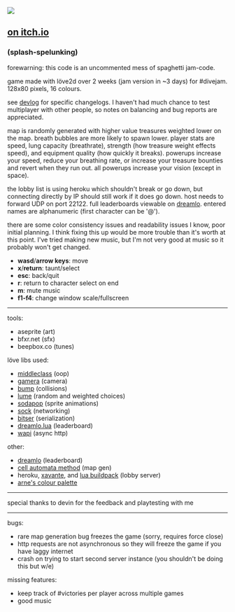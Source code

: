 
![](http://i.imgur.com/iyiFosV.gif)
## [on itch.io](https://xhg.itch.io/splahlunking)
### (splash-spelunking)

forewarning: this code is an uncommented mess of spaghetti jam-code.

game made with löve2d over 2 weeks (jam version in ~3 days) for #divejam. 128x80 pixels, 16 colours.

see [devlog](https://xhg.itch.io/splahlunking/devlog) for specific changelogs. I haven't had much chance to test multiplayer with other people, so notes on balancing and bug reports are appreciated. 

map is randomly generated with higher value treasures weighted lower on the map. breath bubbles are more likely to spawn lower. player stats are speed, lung capacity (breathrate), strength (how treasure weight effects speed), and equipment quality (how quickly it breaks). powerups increase your speed, reduce your breathing rate, or increase your treasure bounties and revert when they run out. all powerups increase your vision (except in space).

the lobby list is using heroku which shouldn't break or go down, but connecting directly by IP should still work if it does go down. host needs to forward UDP on port 22122. full leaderboards viewable on [dreamlo](http://dreamlo.com/lb/593513e8758d1503445e8fbf/pipe). entered names are alphanumeric (first character can be '@'). 

there are some color consistency issues and readability issues I know, poor initial planning. I think fixing this up would be more trouble than it's worth at this point. I've tried making new music, but I'm not very good at music so it probably won't get changed.


- **wasd**/**arrow keys**: move
- **x**/**return**: taunt/select
- **esc**: back/quit
- **r**: return to character select on end
- **m**: mute music
- **f1-f4**: change window scale/fullscreen

___

tools:
- aseprite (art)
- bfxr.net (sfx)
- beepbox.co (tunes)

löve libs used:
- [middleclass](https://github.com/kikito/middleclass) (oop)
- [gamera](https://github.com/kikito/gamera) (camera)
- [bump](https://github.com/kikito/bump.lua) (collisions)
- [lume](https://github.com/rxi/lume/) (random and weighted choices)
- [sodapop](https://github.com/tesselode/sodapop) (sprite animations)
- [sock](https://github.com/camchenry/sock.lua) (networking)
- [bitser](https://github.com/gvx/bitser) (serialization)
- [dreamlo.lua](https://github.com/LucyLucyy97/Dreamlo-Lua) (leaderboard)
- [wapi](https://github.com/ulydev/wapi) (async http)

other:
- [dreamlo](http://dreamlo.com/) (leaderboard)
- [cell automata method](http://www.roguebasin.com/index.php?title=Cellular_Automata_Method_for_Generating_Random_Cave-Like_Levels) (map gen)
- heroku, [xavante](https://keplerproject.github.io/xavante/), and [lua buildpack](https://github.com/leafo/heroku-buildpack-lua) (lobby server)
- [arne's colour palette](https://androidarts.com/palette/16pal.htm)

___

special thanks to devin for the feedback and playtesting with me

___

bugs:
- rare map generation bug freezes the game (sorry, requires force close)
- http requests are not asynchronous so they will freeze the game if you have laggy internet
- crash on trying to start second server instance (you shouldn't be doing this but w/e)

missing features:
- keep track of #victories per player across multiple games
- good music



